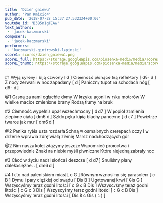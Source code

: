 ```yaml
---
title: 'Dzień gniewu'
author: 'Pan_Kmicic4'
pub_date: '2018-07-28 15:37:27.532334+00:00'
youtube_id: 'B3B5nIgTEAw'
text_authors:
 - 'jacek-kaczmarski'
composers:
 - 'jacek-kaczmarski'
performers:
 - 'kaczmarski-gintrowski-lapinski'
score1: scores/dzien_gniewu1.png
score1_full: https://storage.googleapis.com/piosenka-media/media/scores/dzien_gniewu1.png
score1_thumb: https://storage.googleapis.com/piosenka-media/media/scores/dzien_gniewu1.png.180x0_q85_upscale.png
---
```


#1
Wyją syreny i biją dzwony [ d ]
Ciemność płonące tną reflektory [ d9- d ]
Z nocy zerwani w noc zapadamy [ d ]
Paniczny tupot na schodach nóg [ d9- d ]

@1
Gasną za nami ogłuchłe domy
W krzyku agonii w ryku motorów
W wielkie macice zmienione bramy 
Rodzą tłumy na bruk

#2
Ciemność wypełnia upał wszechmocny [ d d7 ]
W popiół zamienia zlepione ciała [ dm6 d ]
Szkło pęka kipią blachy pancerne [ d d7 ]
Powietrze twarde jak mur [ dm6 d ]

@2
Panika rybia usta rozdarła
Schną w osmalonych czerepach oczy
I w drżenie wprawia zdrętwiałą ziemię
Marsz nadchodzących gór

@2
Nim nasza kolej zdążymy jeszcze
Wspomnieć proroctwa i przepowiednie
Znaki na niebie myśli piwniczne
Które niejedną zabrały noc

#3
Choć w życiu nadal słońca i deszcze [ d d7 ]
Snuliśmy plany dalekosiężne… [ dm6 d ]

#4
I oto nad paleniskiem miast [ c G ]
Równym wznosimy się parasolem [ c B ]
Dymu i pary ciężkiej od swądu [ Dis B ]
Ugotowanej krwi [ Gis G ]
Wszyscyśmy teraz godni litości [ c G c B Dis ]
Wszyscyśmy teraz godni litości [ c G c B Dis ]
Wszyscyśmy teraz godni litości [ c G c B Dis ]
Wszyscyśmy teraz godni litości [ Dis B c Gis ( c ) ]